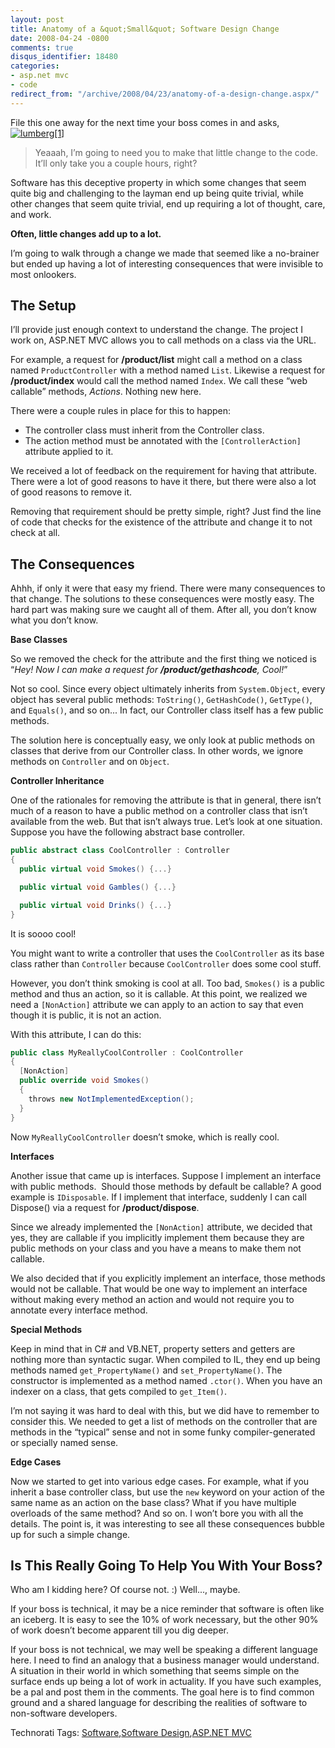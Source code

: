 ```yaml
---
layout: post
title: Anatomy of a &quot;Small&quot; Software Design Change
date: 2008-04-24 -0800
comments: true
disqus_identifier: 18480
categories:
- asp.net mvc
- code
redirect_from: "/archive/2008/04/23/anatomy-of-a-design-change.aspx/"
---
```


File this one away for the next time your boss comes in and
asks,[![lumberg[1]](http://haacked.com/images/haacked_com/WindowsLiveWriter/AnatomyofaDesignChange_7EB2/lumberg%5B1%5D_thumb.jpg)](http://haacked.com/images/haacked_com/WindowsLiveWriter/AnatomyofaDesignChange_7EB2/lumberg%5B1%5D_2.jpg)

> Yeaaah, I’m going to need you to make that little change to the code.
> It’ll only take you a couple hours, right?

Software has this deceptive property in which some changes that seem
quite big and challenging to the layman end up being quite trivial,
while other changes that seem quite trivial, end up requiring a lot of
thought, care, and work.

**Often, little changes add up to a lot.**

I’m going to walk through a change we made that seemed like a no-brainer
but ended up having a lot of interesting consequences that were
invisible to most onlookers.

The Setup
---------

I’ll provide just enough context to understand the change. The project I
work on, ASP.NET MVC allows you to call methods on a class via the URL.

For example, a request for **/product/list** might call a method on a
class named `ProductController` with a method named `List`. Likewise a
request for **/product/index** would call the method named `Index`. We
call these “web callable” methods, *Actions*. Nothing new here.

There were a couple rules in place for this to happen:

-   The controller class must inherit from the Controller class.
-   The action method must be annotated with the `[ControllerAction]`
    attribute applied to it.

We received a lot of feedback on the requirement for having that
attribute. There were a lot of good reasons to have it there, but there
were also a lot of good reasons to remove it.

Removing that requirement should be pretty simple, right? Just find the
line of code that checks for the existence of the attribute and change
it to not check at all.

The Consequences
----------------

Ahhh, if only it were that easy my friend. There were many consequences
to that change. The solutions to these consequences were mostly easy.
The hard part was making sure we caught all of them. After all, you
don’t know what you don’t know.

**Base Classes**

So we removed the check for the attribute and the first thing we noticed
is “*Hey! Now I can make a request for **/product/gethashcode**, Cool!*”

Not so cool. Since every object ultimately inherits from
`System.Object`, every object has several public methods: `ToString()`,
`GetHashCode()`, `GetType()`, and `Equals()`, and so on... In fact, our
Controller class itself has a few public methods.

The solution here is conceptually easy, we only look at public methods
on classes that derive from our Controller class. In other words, we
ignore methods on `Controller` and on `Object`.

**Controller Inheritance**

One of the rationales for removing the attribute is that in general,
there isn’t much of a reason to have a public method on a controller
class that isn’t available from the web. But that isn’t always true.
Let’s look at one situation. Suppose you have the following abstract
base controller.

```csharp
public abstract class CoolController : Controller
{
  public virtual void Smokes() {...}

  public virtual void Gambles() {...}

  public virtual void Drinks() {...}
}
```

It is soooo cool!

You might want to write a controller that uses the `CoolController` as
its base class rather than `Controller` because `CoolController` does
some cool stuff.

However, you don’t think smoking is cool at all. Too bad, `Smokes()` is
a public method and thus an action, so it is callable. At this point, we
realized we need a `[NonAction]` attribute we can apply to an action to
say that even though it is public, it is not an action.

With this attribute, I can do this:

```csharp
public class MyReallyCoolController : CoolController
{
  [NonAction]
  public override void Smokes()
  {
    throws new NotImplementedException();
  }
}
```

Now `MyReallyCoolController` doesn’t smoke, which is really cool.

**Interfaces**

Another issue that came up is interfaces. Suppose I implement an
interface with public methods.  Should those methods by default be
callable? A good example is `IDisposable`. If I implement that
interface, suddenly I can call Dispose() via a request for
**/product/dispose**.

Since we already implemented the `[NonAction]` attribute, we decided
that yes, they are callable if you implicitly implement them because
they are public methods on your class and you have a means to make them
not callable.

We also decided that if you explicitly implement an interface, those
methods would not be callable. That would be one way to implement an
interface without making every method an action and would not require
you to annotate every interface method.

**Special Methods**

Keep in mind that in C\# and VB.NET, property setters and getters are
nothing more than syntactic sugar. When compiled to IL, they end up
being methods named `get_PropertyName()` and `set_PropertyName()`. The
constructor is implemented as a method named `.ctor()`. When you have an
indexer on a class, that gets compiled to `get_Item()`.

I’m not saying it was hard to deal with this, but we did have to
remember to consider this. We needed to get a list of methods on the
controller that are methods in the “typical” sense and not in some funky
compiler-generated or specially named sense.

**Edge Cases**

Now we started to get into various edge cases. For example, what if you
inherit a base controller class, but use the `new` keyword on your
action of the same name as an action on the base class? What if you have
multiple overloads of the same method? And so on. I won’t bore you with
all the details. The point is, it was interesting to see all these
consequences bubble up for such a simple change.

Is This Really Going To Help You With Your Boss?
------------------------------------------------

Who am I kidding here? Of course not. :) Well..., maybe.

If your boss is technical, it may be a nice reminder that software is
often like an iceberg. It is easy to see the 10% of work necessary, but
the other 90% of work doesn’t become apparent till you dig deeper.

If your boss is not technical, we may well be speaking a different
language here. I need to find an analogy that a business manager would
understand. A situation in their world in which something that seems
simple on the surface ends up being a lot of work in actuality. If you
have such examples, be a pal and post them in the comments. The goal
here is to find common ground and a shared language for describing the
realities of software to non-software developers.

Technorati Tags:
[Software](http://technorati.com/tags/Software),[Software
Design](http://technorati.com/tags/Software%20Design),[ASP.NET
MVC](http://technorati.com/tags/aspnetmvc)

